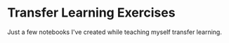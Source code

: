 # Transfer Learning Exercises

Just a few notebooks I've created while teaching myself transfer learning.
